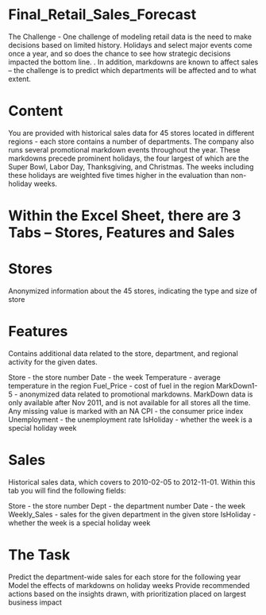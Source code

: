 # Final_Retail_Sales_Forecast
The Challenge - One challenge of modeling retail data is the need to make decisions based on limited history. Holidays and select major events come once a year, and so does the chance to see how strategic decisions impacted the bottom line. . In addition, markdowns are known to affect sales – the challenge is to predict which departments will be affected and to what extent.

# Content
You are provided with historical sales data for 45 stores located in different regions - each store contains a number of departments. The company also runs several promotional markdown events throughout the year. These markdowns precede prominent holidays, the four largest of which are the Super Bowl, Labor Day, Thanksgiving, and Christmas. The weeks including these holidays are weighted five times higher in the evaluation than non-holiday weeks.

# Within the Excel Sheet, there are 3 Tabs – Stores, Features and Sales
# Stores
Anonymized information about the 45 stores, indicating the type and size of store

# Features
Contains additional data related to the store, department, and regional activity for the given dates.

Store - the store number
Date - the week
Temperature - average temperature in the region
Fuel_Price - cost of fuel in the region
MarkDown1-5 - anonymized data related to promotional markdowns. MarkDown data is only available after Nov 2011, and is not available for all stores all the time. Any missing value is marked with an NA
CPI - the consumer price index
Unemployment - the unemployment rate
IsHoliday - whether the week is a special holiday week

# Sales
Historical sales data, which covers to 2010-02-05 to 2012-11-01. Within this tab you will find the following fields:

Store - the store number
Dept - the department number
Date - the week
Weekly_Sales -  sales for the given department in the given store
IsHoliday - whether the week is a special holiday week

# The Task
Predict the department-wide sales for each store for the following year
Model the effects of markdowns on holiday weeks
Provide recommended actions based on the insights drawn, with prioritization placed on largest business impact

